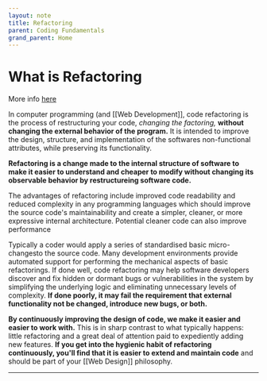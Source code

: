 ```yaml
---
layout: note
title: Refactoring
parent: Coding Fundamentals
grand_parent: Home
---
```


# What is Refactoring

More info [here](https://lispcast.com/stop-refactoring-and-start-factoring/)

In computer programming (and [[Web Development]], code refactoring is the process of restructuring your code, _changing the factoring,_ **without changing the external behavior of the program.** It is intended to improve the design, structure, and implementation of the softwares non-functional attributes, while preserving its functionality.

**Refactoring is a change made to the internal structure of software to make it easier to understand and cheaper to modify without changing its observable behavior by restructureing software code.**

The advantages of refactoring include improved code readability and reduced complexity in any programming languages which should improve the source code's maintainability and create a simpler, cleaner, or more expressive internal architecture. Potential cleaner code can also improve performance

Typically a coder would apply a series of standardised basic micro-changesto the source code. Many development environments provide automated support for performing the mechanical aspects of basic refactorings. If done well, code refactoring may help software developers discover and fix hidden or dormant bugs or vulnerabilities in the system by simplifying the underlying logic and eliminating unnecessary levels of complexity. **If done poorly, it may fail the requirement that external functionality not be changed, introduce new bugs, or both.**

**By continuously improving the design of code, we make it easier and easier to work with.** This is in sharp contrast to what typically happens: little refactoring and a great deal of attention paid to expediently adding new features. **If you get into the hygienic habit of refactoring continuously, you'll find that it is easier to extend and maintain code** and should be part of your [[Web Design]] philosophy.

---
